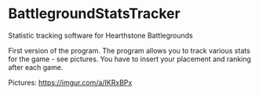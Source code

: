 # BattlegroundStatsTracker
Statistic tracking software for Hearthstone Battlegrounds

First version of the program. The program allows you to track various stats for the game - see pictures. You have to insert your placement and ranking after each game.

Pictures:
https://imgur.com/a/IKRxBPx
